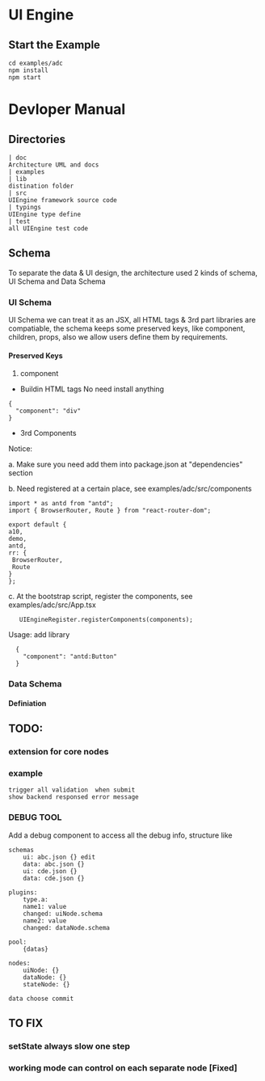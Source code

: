 # UI Engine

## Start the Example

```
cd examples/adc
npm install
npm start
```

# Devloper Manual
## Directories
```
| doc
Architecture UML and docs
| examples
| lib
distination folder
| src
UIEngine framework source code
| typings
UIEngine type define
| test
all UIEngine test code
```

## Schema 
To separate the data & UI design, the architecture used 2 kinds of schema, UI Schema and Data Schema

### UI Schema
UI Schema we can treat it as an JSX, all HTML tags & 3rd part libraries are compatiable,
the schema keeps some preserved keys, like component, children, props, also we allow users define them by requirements.


#### Preserved Keys
1. component
  * Buildin HTML tags
  No need install anything
  ```
  {
    "component": "div"
  }
  ```
  * 3rd Components
  
  Notice: 
  
   a. Make sure you need add them into package.json at "dependencies" section
   
   b. Need registered at a certain place, see examples/adc/src/components
   
   ```
   import * as antd from "antd";
import { BrowserRouter, Route } from "react-router-dom";

export default {
  a10,
  demo,
  antd,
  rr: {
    BrowserRouter,
    Route
  }
};
```
   c. At the bootstrap script, register the components, see examples/adc/src/App.tsx
```
   UIEngineRegister.registerComponents(components);
```
   
  Usage: add library 
```
  {
    "component": "antd:Button"
  }
```

### Data Schema
#### Definiation


## TODO:

### extension for core nodes

### example

    trigger all validation  when submit
    show backend responsed error message

### DEBUG TOOL

Add a debug component to access all the debug info, structure like

```
schemas
    ui: abc.json {} edit
    data: abc.json {}
    ui: cde.json {}
    data: cde.json {}

plugins:
    type.a:
    name1: value
    changed: uiNode.schema
    name2: value
    changed: dataNode.schema

pool:
    {datas}

nodes:
    uiNode: {}
    dataNode: {}
    stateNode: {}

data choose commit
```

## TO FIX

### setState always slow one step

### working mode can control on each separate node [Fixed]

